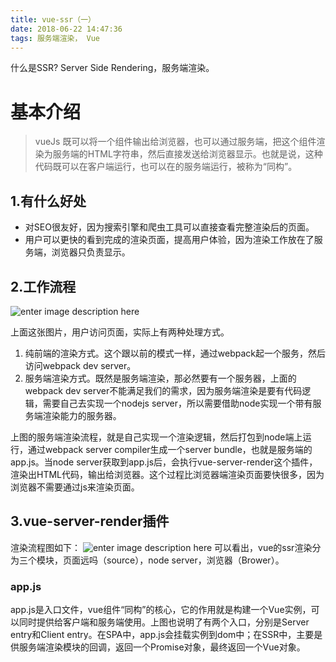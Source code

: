 ```yaml
---
title: vue-ssr（一）
date: 2018-06-22 14:47:36
tags: 服务端渲染， Vue
---
```


什么是SSR? Server Side Rendering，服务端渲染。

<!-- more -->

# 基本介绍

> vueJs 既可以将一个组件输出给浏览器，也可以通过服务端，把这个组件渲染为服务端的HTML字符串，然后直接发送给浏览器显示。也就是说，这种代码既可以在客户端运行，也可以在的服务端运行，被称为“同构”。

## 1.有什么好处
* 对SEO很友好，因为搜索引擎和爬虫工具可以直接查看完整渲染后的页面。
* 用户可以更快的看到完成的渲染页面，提高用户体验，因为渲染工作放在了服务端，浏览器只负责显示。

## 2.工作流程
![enter image description here](http://img.mukewang.com/5aeccf8c00011f9f17360984.png)

上面这张图片，用户访问页面，实际上有两种处理方式。
1. 纯前端的渲染方式。这个跟以前的模式一样，通过webpack起一个服务，然后访问webpack dev server。
2. 服务端渲染方式。既然是服务端渲染，那必然要有一个服务器，上面的webpack dev server不能满足我们的需求，因为服务端渲染是要有代码逻辑，需要自己去实现一个nodejs server，所以需要借助node实现一个带有服务端渲染能力的服务器。

上图的服务端渲染流程，就是自己实现一个渲染逻辑，然后打包到node端上运行，通过webpack server compiler生成一个server bundle，也就是服务端的app.js。当node server获取到app.js后，会执行vue-server-render这个插件，渲染出HTML代码，输出给浏览器。这个过程比浏览器端渲染页面要快很多，因为浏览器不需要通过js来渲染页面。

## 3.vue-server-render插件
渲染流程图如下：
![enter image description here](https://files.jb51.net/file_images/article/201801/201818165144933.jpg?20180816521)
可以看出，vue的ssr渲染分为三个模块，页面远吗（source），node server，浏览器（Brower）。
### app.js
app.js是入口文件，vue组件“同构”的核心，它的作用就是构建一个Vue实例，可以同时提供给客户端和服务端使用。上图也说明了有两个入口，分别是Server entry和Client entry。在SPA中，app.js会挂载实例到dom中；在SSR中，主要是供服务端渲染模块的回调，返回一个Promise对象，最终返回一个Vue对象。


